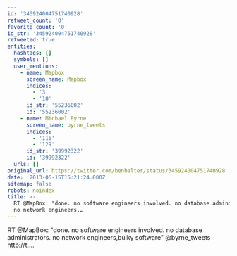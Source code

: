 ```yaml
---
id: '345924004751740928'
retweet_count: '0'
favorite_count: '0'
id_str: '345924004751740928'
retweeted: true
entities:
  hashtags: []
  symbols: []
  user_mentions:
    - name: Mapbox
      screen_name: Mapbox
      indices:
        - '3'
        - '10'
      id_str: '55236002'
      id: '55236002'
    - name: Michael Byrne
      screen_name: byrne_tweets
      indices:
        - '116'
        - '129'
      id_str: '39992322'
      id: '39992322'
  urls: []
original_url: https://twitter.com/benbalter/status/345924004751740928
date: '2013-06-15T15:21:24.000Z'
sitemap: false
robots: noindex
title: >-
  RT @MapBox: "done. no software engineers involved. no database administrators.
  no network engineers,…
---
```


RT @MapBox: "done. no software engineers involved. no database administrators. no network engineers,bulky software" @byrne_tweets http://t.…